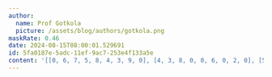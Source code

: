 ```yaml
---
author:
  name: Prof Gotkola
  picture: /assets/blog/authors/gotkola.png
maskRate: 0.46
date: 2024-08-15T08:00:01.529691
id: 5fa0187e-5adc-11ef-9ac7-253e4f133a5e
content: '[[0, 6, 7, 5, 8, 4, 3, 9, 0], [4, 3, 8, 0, 0, 6, 0, 2, 0], [5, 0, 1, 2, 0, 0, 0, 0, 0], [0, 0, 6, 0, 9, 0, 0, 0, 5], [0, 1, 4, 6, 2, 0, 7, 0, 8], [7, 0, 2, 4, 0, 8, 6, 0, 9], [6, 2, 0, 0, 5, 1, 0, 0, 4], [1, 7, 5, 3, 4, 0, 0, 0, 2], [8, 0, 0, 0, 0, 0, 1, 0, 3]]'
---
```

